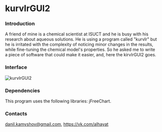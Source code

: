 # kurvlrGUI2

### Introduction

A friend of mine is a chemical scientist at ISUCT and he is busy with his research about aqueous solutions. He is using a program called "kurvlr" but he is irritated with the complexity of noticing minor changes in the results, while fine-tuning the chemical model's properties. So he asked me to write a piece of software that could make it easier, and, here the kirvlrGUI2 goes.

### Interface

![kurvlrGUI2](https://pp.userapi.com/c637516/v637516456/4b792/Z0aE0Zqjzn4.jpg)

### Dependencies

This program uses the following libraries: jFreeChart.

### Contacts

danil.kamyshov@gmail.com, https://vk.com/alhayat
